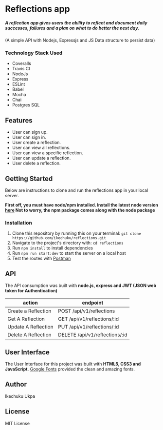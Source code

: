 # Reflections app 
##### A reflection app gives users the ability to reflect and document daily successes, failures and a plan on what to do better the next day.
(A simple API with Nodejs, Expressjs and JS Data structure to persist data)


### Technology Stack Used
- Coveralls
- Travis CI
- NodeJs
- Express
- ESLint
- Babel
- Mocha
- Chai
- Postgres SQL


## Features

 - User can sign up.
 - User can sign in.
 - User create a reflection.
 - User can view all reflections.
 - User can view a specific reflection.
 - User can update a reflection.
 - User delete a reflection.
 
 ## Getting Started
 
 Below are instructions to clone and run the reflections app in your local server.
 
 **First off, you must have node/npm installed. Install the latest node version [here](https://nodejs.org/en/download/) Not to worry, the npm package comes along with the node package**
 
 ### Installation
 
 1. Clone this repository by running this on your terminal: `git clone https://github.com/ikechuku/reflections.git`
 2. Navigate to the project's directory with: `cd reflections`
 3. Run `npm install` to install dependencies
 4. Run  `npm run start:dev` to start the server on a local host
 5. Test the routes with [Postman](https://www.getpostman.com/)
 
## API 

The API consumption was built with **node.js, express and JWT (JSON web token for Authentication)**

| action | endpoint |
| ----------- | ----------- |
| Create a Reflection | POST /api/v1/reflections |
| Get A Reflection | GET /api/v1/reflections/:id |
| Update A Reflection | PUT /api/v1/reflections/:id |
| Delete A Reflection | DELETE /api/v1/reflections/:id |

## User Interface

The User Interface for this project was built with **HTML5, CSS3 and JavaScript.** [Google Fonts](https://fonts.google.com/) provided the clean and amazing fonts.


## Author

Ikechuku Ukpa

## License

MIT License



